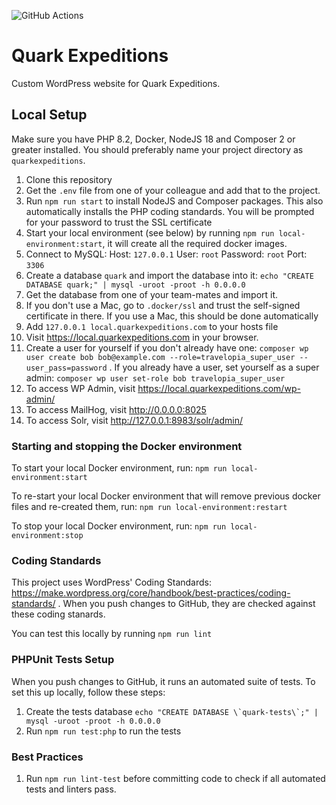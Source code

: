
![GitHub Actions](https://github.com/Travelopia/quarkexpeditions/workflows/Coding%20Standards%20and%20Tests/badge.svg)

# Quark Expeditions

Custom WordPress website for Quark Expeditions.

## Local Setup

Make sure you have PHP 8.2, Docker, NodeJS 18 and Composer 2 or greater installed. You should preferably name your project directory as `quarkexpeditions`.

1. Clone this repository
2. Get the `.env` file from one of your colleague and add that to the project.
3. Run `npm run start` to install NodeJS and Composer packages. This also automatically installs the PHP coding standards. You will be prompted for your password to trust the SSL certificate
5. Start your local environment (see below) by running `npm run local-environment:start`, it will create all the required docker images.
6. Connect to MySQL: Host: `127.0.0.1` User: `root` Password: `root` Port: `3306`
7. Create a database `quark` and import the database into it: `echo "CREATE DATABASE quark;" | mysql -uroot -proot -h 0.0.0.0`
8. Get the database from one of your team-mates and import it.
8. If you don't use a Mac, go to `.docker/ssl` and trust the self-signed certificate in there. If you use a Mac, this should be done automatically
9. Add `127.0.0.1 local.quarkexpeditions.com` to your hosts file
11. Visit https://local.quarkexpeditions.com in your browser.
13. Create a user for yourself if you don't already have one: `composer wp user create bob bob@example.com --role=travelopia_super_user --user_pass=password` . If you already have a user, set yourself as a super admin: `composer wp user set-role bob travelopia_super_user`
14. To access WP Admin, visit https://local.quarkexpeditions.com/wp-admin/
15. To access MailHog, visit http://0.0.0.0:8025
16. To access Solr, visit http://127.0.0.1:8983/solr/admin/

### Starting and stopping the Docker environment

To start your local Docker environment, run: `npm run local-environment:start`

To re-start your local Docker environment that will remove previous docker files and re-created them,
run: `npm run local-environment:restart`

To stop your local Docker environment, run: `npm run local-environment:stop`

### Coding Standards

This project uses WordPress' Coding Standards: https://make.wordpress.org/core/handbook/best-practices/coding-standards/ . When you push changes to GitHub, they are checked against these coding stanards.

You can test this locally by running `npm run lint`

### PHPUnit Tests Setup

When you push changes to GitHub, it runs an automated suite of tests. To set this up locally, follow these steps:

1. Create the tests database ```echo "CREATE DATABASE \`quark-tests\`;" | mysql -uroot -proot -h 0.0.0.0```
1. Run `npm run test:php` to run the tests

### Best Practices

1. Run `npm run lint-test` before committing code to check if all automated tests and linters pass.
